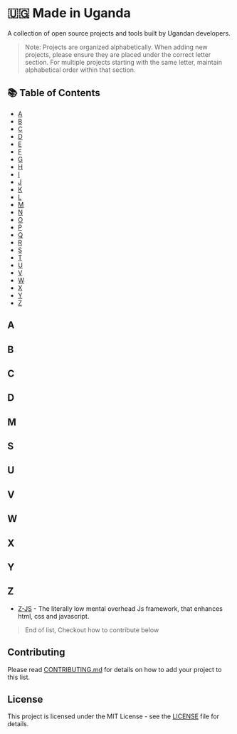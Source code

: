 # 🇺🇬 Made in Uganda

A collection of open source projects and tools built by Ugandan developers.

> Note: Projects are organized alphabetically. When adding new projects, please ensure they are placed under the correct letter section. For multiple projects starting with the same letter, maintain alphabetical order within that section.

## 📚 Table of Contents

- [A](#a)
- [B](#b)
- [C](#c)
- [D](#d)
- [E](#e)
- [F](#f)
- [G](#g)
- [H](#h)
- [I](#i)
- [J](#j)
- [K](#k)
- [L](#l)
- [M](#m)
- [N](#n)
- [O](#o)
- [P](#p)
- [Q](#q)
- [R](#r)
- [S](#s)
- [T](#t)
- [U](#u)
- [V](#v)
- [W](#w)
- [X](#x)
- [Y](#y)
- [Z](#z)

## A

## B

## C

## D

## M

## S

## U

## V

## W

## X

## Y

## Z

- [Z-JS](https://github.com/Z-Js-Framework/z-js) - The literally low mental overhead Js framework, that enhances html, css and javascript.

> End of list, Checkout how to contribute below

## Contributing

Please read [CONTRIBUTING.md](CONTRIBUTING.md) for details on how to add your project to this list.

## License

This project is licensed under the MIT License - see the [LICENSE](LICENSE) file for details.

